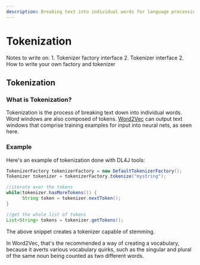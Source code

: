 ```yaml
---
description: Breaking text into individual words for language processing in DL4J.
---
```


# Tokenization

Notes to write on: 1. Tokenizer factory interface 2. Tokenizer interface 2. How to write your own factory and tokenizer

## Tokenization

### What is Tokenization?

Tokenization is the process of breaking text down into individual words. Word windows are also composed of tokens. [Word2Vec](https://app.gitbook.com/s/-LsGrpMiOeoMSFYK0VJQ-714541269/deeplearning4j/tutorials/language-processing/word2vec) can output text windows that comprise training examples for input into neural nets, as seen here.

### Example

Here's an example of tokenization done with DL4J tools:

```java
TokenizerFactory tokenizerFactory = new DefaultTokenizerFactory();
Tokenizer tokenizer = tokenizerFactory.tokenize("mystring");

//iterate over the tokens
while(tokenizer.hasMoreTokens()) {
      String token = tokenizer.nextToken();
}

//get the whole list of tokens
List<String> tokens = tokenizer.getTokens();
```

The above snippet creates a tokenizer capable of stemming.

In Word2Vec, that's the recommended a way of creating a vocabulary, because it averts various vocabulary quirks, such as the singular and plural of the same noun being counted as two different words.
